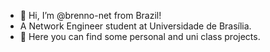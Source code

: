 - 👋 Hi, I’m @brenno-net from Brazil!
- A Network Engineer student at Universidade de Brasília.
- 🌱 Here you can find some personal and uni class projects.


<!---
brenno-net/brenno-net is a ✨ special ✨ repository because its `README.md` (this file) appears on your GitHub profile.
You can click the Preview link to take a look at your changes.
--->
